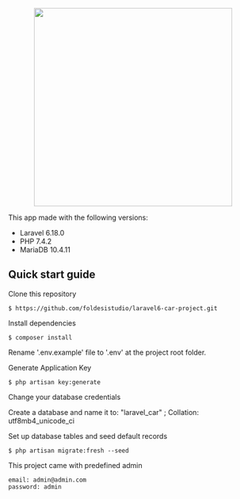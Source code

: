 
<p align="center"><a href="https://laravel.com" target="_blank"><img src="https://raw.githubusercontent.com/laravel/art/master/logo-lockup/5%20SVG/2%20CMYK/1%20Full%20Color/laravel-logolockup-cmyk-red.svg" width="400"></a></p>

  
This app made with the following versions:  
  
- Laravel 6.18.0
- PHP 7.4.2
- MariaDB 10.4.11
  
## Quick start guide  
  
Clone this repository  
  
 
``` 
$ https://github.com/foldesistudio/laravel6-car-project.git
```  
  
Install dependencies  
```  
$ composer install
```  
  
Rename '.env.example' file to '.env' at the project root folder.  
  
Generate Application Key  
```  
$ php artisan key:generate  
```  
  
Change your database credentials  
  
Create a database and name it to: "laravel_car" ; Collation: utf8mb4_unicode_ci  
  
Set up database tables and seed default records  
```  
$ php artisan migrate:fresh --seed  
```  

This project came with predefined admin
```  
email: admin@admin.com
password: admin  
```

